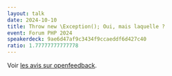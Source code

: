 ```yaml
---
layout: talk
date: 2024-10-10
title: Throw new \Exception(); Oui, mais laquelle ?
event: Forum PHP 2024
speakerdeck: 9ae6d47af9c3434f9ccaeddf6d427c40
ratio: 1.77777777777778
---
```


Voir [les avis sur openfeedback](https://openfeedback.io/forumphp2024/2024-10-10/4867).
